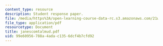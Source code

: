 ```yaml
---
content_type: resource
description: Student response paper.
file: /media/https%3A/open-learning-course-data-rc.s3.amazonaws.com/21w-765j-interactive-and-non-linear-narrative-theory-and-practice-spring-2004/99e60956788a4adac1356dcf4b7cfd92_janescomtalmud.pdf
file_type: application/pdf
resourcetype: Document
title: janescomtalmud.pdf
uid: 99e60956-788a-4ada-c135-6dcf4b7cfd92
---
```

